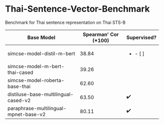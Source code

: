 # Thai-Sentence-Vector-Benchmark
Benchmark for Thai sentence representation on Thai STS-B

| Base Model  | Spearman' Cor (*100) | Supervised? |
| ------------- | ------------- | ------------- |
| simcse-model-distil-m-bert  | 38.84  | <ul><li>- [ ]</li></ul>
| simcse-model-m-bert-thai-cased  | 39.26  | 
| simcse-model-roberta-base-thai  | 62.60  | 
| distiluse-base-multilingual-cased-v2  | 63.50  | :heavy_check_mark:
| paraphrase-multilingual-mpnet-base-v2  | 80.11  | :heavy_check_mark:
